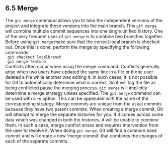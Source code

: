 ## 6.5 Merge
The `git merge` command allows you to take the independent versions
of the project and integrate these versions into the main branch.
This `git merge` will combine multiple commit sequences into one
single unified history. One of the very frequent uses of `git merge` is to
combine two branches together. Before using `git merge` make sure that
the correct local branch is checked out. Once this is done, perform the merge by
specifying the following commands:\
` git checkout localbranch`\
` git merge feature`\
Conflicts often occur when using the merge command. Conflicts generally 
arise when two users have updated the same line in a file or if one user
deleted a file while another was editing it. In such cases, it is not
possible for Git to automatically determine what is correct. 
So it will tag the file as being conflicted pause the merging process.
`git merge` will implicitly determine a merge strategy unless specified.
The `git merge` command can be used with a -s option. This can be
appended with the name of the corresponding strategy.
Merge commits are unique from the usual commits because they have two
parent commits. When creating a merge commit, Git will attempt to 
merge the separate histories for you. If it comes across some data which 
was changed in both the histories, it will be unable to combine them.
In such a case, merge conflict arises and requires intervention
from the user to resolve it.
When doing `git merge`, Git will find a common base commit and will
create a new 'merge commit' that combines the changes of
each of the separate commits.